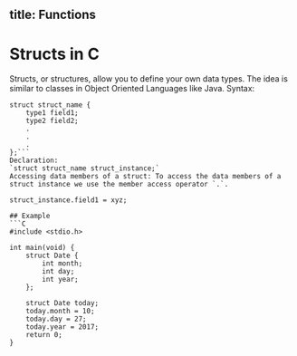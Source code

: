 title: Functions
---
# Structs in C
Structs, or structures, allow you to define your own data types. The idea is similar to classes in Object Oriented Languages like Java.
Syntax:
```
struct struct_name {
    type1 field1;
    type2 field2;
    .
    .
    .
};```
Declaration:
`struct struct_name struct_instance;`
Accessing data members of a struct: To access the data members of a struct instance we use the member access operator `.`.
```
    struct_instance.field1 = xyz; 
```
## Example
```C
#include <stdio.h>

int main(void) {
    struct Date {
        int month;
        int day;
        int year;
    };
    
    struct Date today;
    today.month = 10;
    today.day = 27;
    today.year = 2017;
    return 0;
}
```
